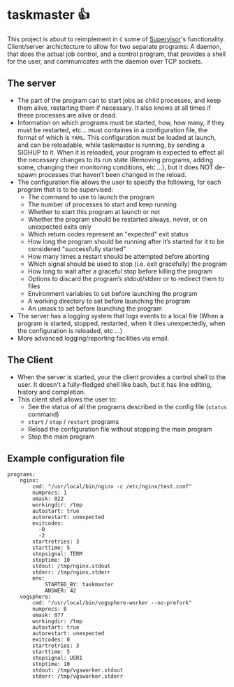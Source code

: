 # taskmaster :+1:
This project is about to reimplement in `C` some of [Supervisor](http://supervisord.org)'s functionality.
Client/server archictecture to allow for two separate programs: A daemon, that does the actual job control, and a control program, that provides a shell for the user, and communicates with the daemon over TCP sockets.
## The server 
* The part of the program can to start jobs as child processes, and keep them alive, restarting them if necessary. It also knows at all times if these processes are alive or dead.
* Information on which programs must be started, how, how many, if they must be restarted, etc... must containes in a configuration file, the format of which is `YAML`. This configuration must be loaded at launch, and can be reloadable, while taskmaster is running, by sending a SIGHUP to it. When it is reloaded, your program is expected to effect all the necessary changes to its run state (Removing programs, adding some, changing their monitoring conditions, etc ...), but it does NOT de-spawn processes that haven’t been changed in the reload.
* The configuration file allows the user to specify the following, for each program that is to be supervised:
  * The command to use to launch the program
  * The number of processes to start and keep running
  * Whether to start this program at launch or not
  * Whether the program should be restarted always, never, or on unexpected exits only
  * Which return codes represent an "expected" exit status
  * How long the program should be running after it’s started for it to be considered "successfully started"
  * How many times a restart should be attempted before aborting
  * Which signal should be used to stop (i.e. exit gracefully) the program
  * How long to wait after a graceful stop before killing the program
  * Options to discard the program’s stdout/stderr or to redirect them to files
  * Environment variables to set before launching the program
  * A working directory to set before launching the program
  * An umask to set before launching the program
* The server has a logging system that logs events to a local file (When a program is started, stopped, restarted, when it dies unexpectedly, when the configuration is reloaded, etc ...)
* More advanced logging/reporting facilities via email.
## The Client
* When the server is started, your the client provides a control shell to the user. It doesn't a fully-fledged shell like bash, but it has line editing, history and completion.
* This client shell allows the user to:
  * See the status of all the programs described in the config file (`status` command)
  * `start` / `stop` / `restart` programs
  * Reload the configuration file without stopping the main program
  * Stop the main program
## Example configuration file
```
programs:
    nginx:
        cmd: "/usr/local/bin/nginx -c /etc/nginx/test.conf"
        numprocs: 1
        umask: 022
        workingdir: /tmp
        autostart: true
        autorestart: unexpected
        exitcodes:
          -0
          -2
        startretries: 3
        starttime: 5
        stopsignal: TERM
        stoptime: 10
        stdout: /tmp/nginx.stdout
        stderr: /tmp/nginx.stderr
        env:
            STARTED_BY: taskmaster
            ANSWER: 42
    vogsphere:
        cmd: "/usr/local/bin/vogsphere-worker --no-prefork"
        numprocs: 8
        umask: 077
        workingdir: /tmp
        autostart: true
        autorestart: unexpected
        exitcodes: 0
        startretries: 3
        starttime: 5
        stopsignal: USR1
        stoptime: 10
        stdout: /tmp/vgsworker.stdout
        stderr: /tmp/vgsworker.stderr
 ```
